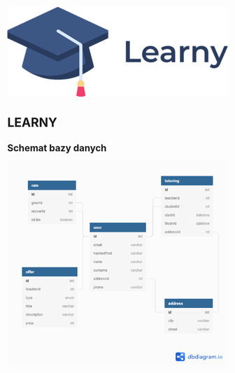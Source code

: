 ![alt text]("../../../assets/logomin.png)

# LEARNY

## Schemat bazy danych

![alt text]("../../../assets/db.png)
